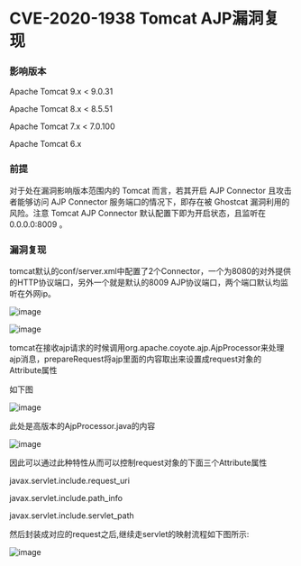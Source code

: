 # CVE-2020-1938 Tomcat AJP漏洞复现
### 影响版本
Apache Tomcat 9.x < 9.0.31

Apache Tomcat 8.x < 8.5.51

Apache Tomcat 7.x < 7.0.100

Apache Tomcat 6.x

### 前提
对于处在漏洞影响版本范围内的 Tomcat 而言，若其开启 AJP Connector 且攻击者能够访问 AJP Connector 服务端口的情况下，即存在被 Ghostcat 漏洞利用的风险。注意 Tomcat AJP Connector 默认配置下即为开启状态，且监听在 0.0.0.0:8009 。

### 漏洞复现

tomcat默认的conf/server.xml中配置了2个Connector，一个为8080的对外提供的HTTP协议端口，另外一个就是默认的8009 AJP协议端口，两个端口默认均监听在外网ip。

![image](https://github.com/user-attachments/assets/bfc9931d-708d-468c-8feb-7674e7e2dd86)


![image](https://github.com/user-attachments/assets/d82602c0-a15e-4b85-b81a-8fcadd3486de)


tomcat在接收ajp请求的时候调用org.apache.coyote.ajp.AjpProcessor来处理ajp消息，prepareRequest将ajp里面的内容取出来设置成request对象的Attribute属性

如下图

![image](https://github.com/user-attachments/assets/3fb77e46-6dec-4970-9fac-2272464130a2)

此处是高版本的AjpProcessor.java的内容

![image](https://github.com/user-attachments/assets/7b62636a-ce7d-4d4d-8af3-5fe6a050c4fc)

因此可以通过此种特性从而可以控制request对象的下面三个Attribute属性

javax.servlet.include.request_uri

javax.servlet.include.path_info

javax.servlet.include.servlet_path

然后封装成对应的request之后,继续走servlet的映射流程如下图所示:

![image](https://github.com/user-attachments/assets/8a27f943-2034-4492-a68f-c3fd6d41cf87)



